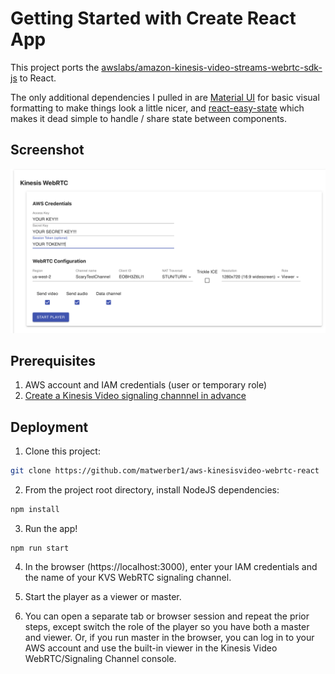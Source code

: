 # Getting Started with Create React App

This project ports the [awslabs/amazon-kinesis-video-streams-webrtc-sdk-js](https://github.com/awslabs/amazon-kinesis-video-streams-webrtc-sdk-js) to React. 

The only additional dependencies I pulled in are [Material UI](https://material-ui.com/) for basic visual formatting to make things look a little nicer, and [react-easy-state](https://github.com/RisingStack/react-easy-state) which makes it dead simple to handle / share state between components.

## Screenshot

![Example](example.png)

## Prerequisites

1. AWS account and IAM credentials (user or temporary role)
2. [Create a Kinesis Video signaling channnel in advance](https://docs.aws.amazon.com/kinesisvideostreams-webrtc-dg/latest/devguide/gs-createchannel.html)

## Deployment

1. Clone this project: 

  ```sh
  git clone https://github.com/matwerber1/aws-kinesisvideo-webrtc-react
  ```

2. From the project root directory, install NodeJS dependencies:

  ```sh
  npm install
  ```

3. Run the app!

  ```
  npm run start
  ```

4. In the browser (https://localhost:3000), enter your IAM credentials and the name of your KVS WebRTC signaling channel.

5. Start the player as a viewer or master.

6. You can open a separate tab or browser session and repeat the prior steps, except switch the role of the player so you have both a master and viewer. Or, if you run master in the browser, you can log in to your AWS account and use the built-in viewer in the Kinesis Video WebRTC/Signaling Channel console.